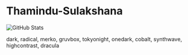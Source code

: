 # Thamindu-Sulakshana
![GitHub Stats](https://github-readme-stats.vercel.app/api?username=ThaminduSulakshana&theme=gruvbox)

dark, radical, merko, gruvbox, tokyonight, onedark, cobalt, synthwave, highcontrast, dracula
